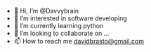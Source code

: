 - 👋 Hi, I’m @Davvybrain
- 👀 I’m interested in software developing
- 🌱 I’m currently learning python
- 💞️ I’m looking to collaborate on ...
- 📫 How to reach me davidbrasto@gmail.com

<!---
Davvybrain/Davvybrain is a ✨ special ✨ repository because its `README.md` (this file) appears on your GitHub profile.
You can click the Preview link to take a look at your changes.
--->
